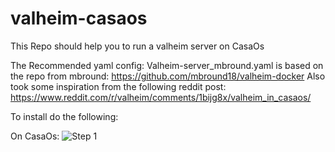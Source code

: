 # valheim-casaos
This Repo should help you to run a valheim server on CasaOs

The Recommended yaml config: Valheim-server_mbround.yaml is based on the repo from mbround: https://github.com/mbround18/valheim-docker
Also took some inspiration from the following reddit post: https://www.reddit.com/r/valheim/comments/1bijg8x/valheim_in_casaos/

To install do the following:

On CasaOs:
![Step 1](https://raw.githubusercontent.com/Gober-x64/valheim-casaos/images/Step_1.png)
